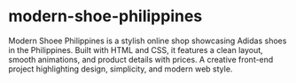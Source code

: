 # modern-shoe-philippines
Modern Shoee Philippines is a stylish online shop showcasing Adidas shoes in the Philippines. Built with HTML and CSS, it features a clean layout, smooth animations, and product details with prices. A creative front-end project highlighting design, simplicity, and modern web style.
